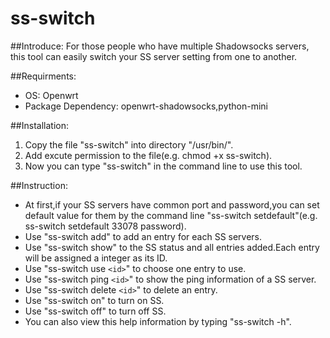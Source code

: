 # ss-switch

##Introduce:
For those people who have multiple Shadowsocks servers, this tool can easily switch your SS server setting from one to another.

##Requirments:
- OS: Openwrt
- Package Dependency: openwrt-shadowsocks,python-mini

##Installation:
1. Copy the file "ss-switch" into directory "/usr/bin/".
2. Add excute permission to the file(e.g. chmod +x ss-switch).
3. Now you can type "ss-switch" in the command line to use this tool.

##Instruction:
- At first,if your SS servers have common port and password,you can set default value for them by the command line "ss-switch setdefault"(e.g. ss-switch setdefault 33078 password).
- Use "ss-switch add" to add an entry for each SS servers.
- Use "ss-switch show" to the SS status and all entries added.Each entry will be assigned a integer as its ID.
- Use "ss-switch use `<id>`" to choose one entry to use.
- Use "ss-switch ping `<id>`" to show the ping information of a SS server.
- Use "ss-switch delete `<id>`" to delete an entry.
- Use "ss-switch on" to turn on SS.
- Use "ss-switch off" to turn off SS.
- You can also view this help information by typing "ss-switch -h".

